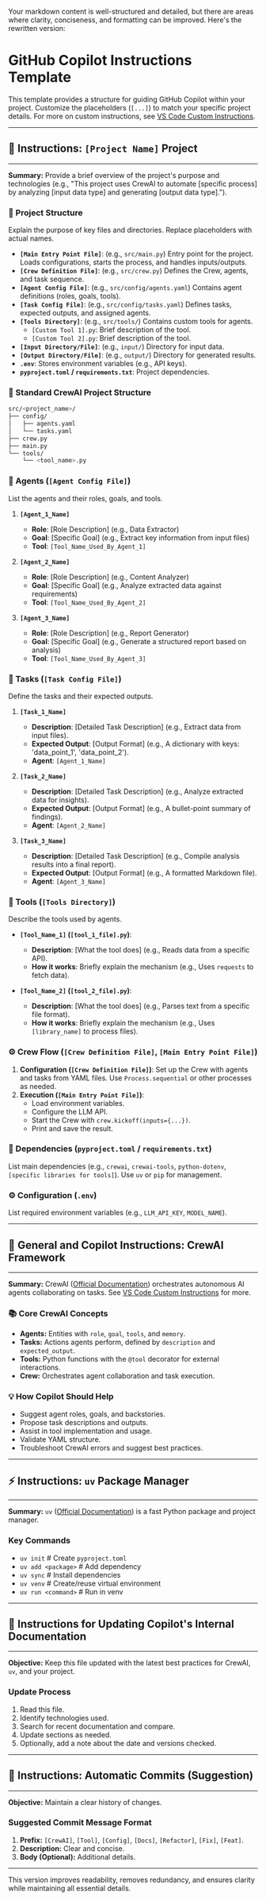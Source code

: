 Your markdown content is well-structured and detailed, but there are areas where clarity, conciseness, and formatting can be improved. Here's the rewritten version:

# GitHub Copilot Instructions Template

This template provides a structure for guiding GitHub Copilot within your project. Customize the placeholders (`[...]`) to match your specific project details. For more on custom instructions, see [VS Code Custom Instructions](https://code.visualstudio.com/blogs/2025/03/26/custom-instructions).

---
## 🤖 Instructions: `[Project Name]` Project
---

**Summary:** Provide a brief overview of the project's purpose and technologies (e.g., "This project uses CrewAI to automate [specific process] by analyzing [input data type] and generating [output data type].").

### 📁 Project Structure

Explain the purpose of key files and directories. Replace placeholders with actual names.

* **`[Main Entry Point File]`**: (e.g., `src/main.py`) Entry point for the project. Loads configurations, starts the process, and handles inputs/outputs.
* **`[Crew Definition File]`**: (e.g., `src/crew.py`) Defines the Crew, agents, and task sequence.
* **`[Agent Config File]`**: (e.g., `src/config/agents.yaml`) Contains agent definitions (roles, goals, tools).
* **`[Task Config File]`**: (e.g., `src/config/tasks.yaml`) Defines tasks, expected outputs, and assigned agents.
* **`[Tools Directory]`**: (e.g., `src/tools/`) Contains custom tools for agents.
    * `[Custom Tool 1].py`: Brief description of the tool.
    * `[Custom Tool 2].py`: Brief description of the tool.
* **`[Input Directory/File]`**: (e.g., `input/`) Directory for input data.
* **`[Output Directory/File]`**: (e.g., `output/`) Directory for generated results.
* **`.env`**: Stores environment variables (e.g., API keys).
* **`pyproject.toml` / `requirements.txt`**: Project dependencies.

### 📁 Standard CrewAI Project Structure

```bash
src/<project_name>/
├── config/
│   ├── agents.yaml      
│   └── tasks.yaml       
├── crew.py              
├── main.py              
└── tools/
    └── <tool_name>.py   
```

### 🧠 Agents (`[Agent Config File]`)

List the agents and their roles, goals, and tools.

1. **`[Agent_1_Name]`**
     * **Role**: [Role Description] (e.g., Data Extractor)
     * **Goal**: [Specific Goal] (e.g., Extract key information from input files)
     * **Tool**: `[Tool_Name_Used_By_Agent_1]`

2. **`[Agent_2_Name]`**
     * **Role**: [Role Description] (e.g., Content Analyzer)
     * **Goal**: [Specific Goal] (e.g., Analyze extracted data against requirements)
     * **Tool**: `[Tool_Name_Used_By_Agent_2]`

3. **`[Agent_3_Name]`**
     * **Role**: [Role Description] (e.g., Report Generator)
     * **Goal**: [Specific Goal] (e.g., Generate a structured report based on analysis)
     * **Tool**: `[Tool_Name_Used_By_Agent_3]`

### 📝 Tasks (`[Task Config File]`)

Define the tasks and their expected outputs.

1. **`[Task_1_Name]`**
     * **Description**: [Detailed Task Description] (e.g., Extract data from input files).
     * **Expected Output**: [Output Format] (e.g., A dictionary with keys: 'data_point_1', 'data_point_2').
     * **Agent**: `[Agent_1_Name]`

2. **`[Task_2_Name]`**
     * **Description**: [Detailed Task Description] (e.g., Analyze extracted data for insights).
     * **Expected Output**: [Output Format] (e.g., A bullet-point summary of findings).
     * **Agent**: `[Agent_2_Name]`

3. **`[Task_3_Name]`**
     * **Description**: [Detailed Task Description] (e.g., Compile analysis results into a final report).
     * **Expected Output**: [Output Format] (e.g., A formatted Markdown file).
     * **Agent**: `[Agent_3_Name]`

### 🧰 Tools (`[Tools Directory]`)

Describe the tools used by agents.

* **`[Tool_Name_1]` (`[tool_1_file].py`)**:
    * **Description**: [What the tool does] (e.g., Reads data from a specific API).
    * **How it works**: Briefly explain the mechanism (e.g., Uses `requests` to fetch data).

* **`[Tool_Name_2]` (`[tool_2_file].py`)**:
    * **Description**: [What the tool does] (e.g., Parses text from a specific file format).
    * **How it works**: Briefly explain the mechanism (e.g., Uses `[library_name]` to process files).

### ⚙️ Crew Flow (`[Crew Definition File]`, `[Main Entry Point File]`)

1. **Configuration (`[Crew Definition File]`)**: Set up the Crew with agents and tasks from YAML files. Use `Process.sequential` or other processes as needed.
2. **Execution (`[Main Entry Point File]`)**:
     * Load environment variables.
     * Configure the LLM API.
     * Start the Crew with `crew.kickoff(inputs={...})`.
     * Print and save the result.

### 🧩 Dependencies (`pyproject.toml` / `requirements.txt`)

List main dependencies (e.g., `crewai`, `crewai-tools`, `python-dotenv`, `[specific libraries for tools]`). Use `uv` or `pip` for management.

### ⚙️ Configuration (`.env`)

List required environment variables (e.g., `LLM_API_KEY`, `MODEL_NAME`).

---
## 🤖 General and Copilot Instructions: CrewAI Framework
---

**Summary:** CrewAI ([Official Documentation](https://docs.crewai.com/)) orchestrates autonomous AI agents collaborating on tasks. See [VS Code Custom Instructions](https://code.visualstudio.com/blogs/2025/03/26/custom-instructions) for more.

### 📚 Core CrewAI Concepts

* **Agents:** Entities with `role`, `goal`, `tools`, and `memory`.
* **Tasks:** Actions agents perform, defined by `description` and `expected_output`.
* **Tools:** Python functions with the `@tool` decorator for external interactions.
* **Crew:** Orchestrates agent collaboration and task execution.

### 💡 How Copilot Should Help

* Suggest agent roles, goals, and backstories.
* Propose task descriptions and outputs.
* Assist in tool implementation and usage.
* Validate YAML structure.
* Troubleshoot CrewAI errors and suggest best practices.

---
## ⚡ Instructions: `uv` Package Manager
---

**Summary:** `uv` ([Official Documentation](https://astral.sh/uv)) is a fast Python package and project manager.

### Key Commands

*   `uv init`          # Create `pyproject.toml`
*   `uv add <package>` # Add dependency
*   `uv sync`          # Install dependencies
*   `uv venv`          # Create/reuse virtual environment
*   `uv run <command>` # Run in venv


---
## 🔄 Instructions for Updating Copilot's Internal Documentation
---

**Objective:** Keep this file updated with the latest best practices for CrewAI, `uv`, and your project.

### Update Process

1. Read this file.
2. Identify technologies used.
3. Search for recent documentation and compare.
4. Update sections as needed.
5. Optionally, add a note about the date and versions checked.

---
## 🔄 Instructions: Automatic Commits (Suggestion)
---

**Objective:** Maintain a clear history of changes.

### Suggested Commit Message Format

1. **Prefix:** `[CrewAI]`, `[Tool]`, `[Config]`, `[Docs]`, `[Refactor]`, `[Fix]`, `[Feat]`.
2. **Description:** Clear and concise.
3. **Body (Optional):** Additional details.

---

This version improves readability, removes redundancy, and ensures clarity while maintaining all essential details.

